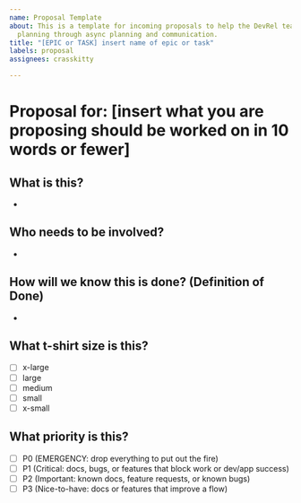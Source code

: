 ```yaml
---
name: Proposal Template
about: This is a template for incoming proposals to help the DevRel team manage sprint
  planning through async planning and communication.
title: "[EPIC or TASK] insert name of epic or task"
labels: proposal
assignees: crasskitty

---
```


# Proposal for: [insert what you are proposing should be worked on in 10 words or fewer]

## What is this? 
- 

## Who needs to be involved?
-

## How will we know this is done? (Definition of Done)
-

## What t-shirt size is this?
- [ ] x-large 
- [ ] large 
- [ ] medium
- [ ] small 
- [ ] x-small 

## What priority is this?
- [ ] P0 (EMERGENCY: drop everything to put out the fire)
- [ ] P1 (Critical: docs, bugs, or features that block work or dev/app success)
- [ ] P2 (Important: known docs, feature requests, or known bugs)
- [ ] P3 (Nice-to-have: docs or features that improve a flow)
